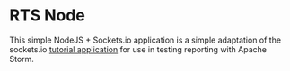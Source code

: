 # RTS Node #

This simple NodeJS + Sockets.io application is a simple adaptation of the
sockets.io [tutorial application][1] for use in testing reporting with Apache
Storm.

[1]: https://github.com/Automattic/socket.io/tree/master/examples/chat
